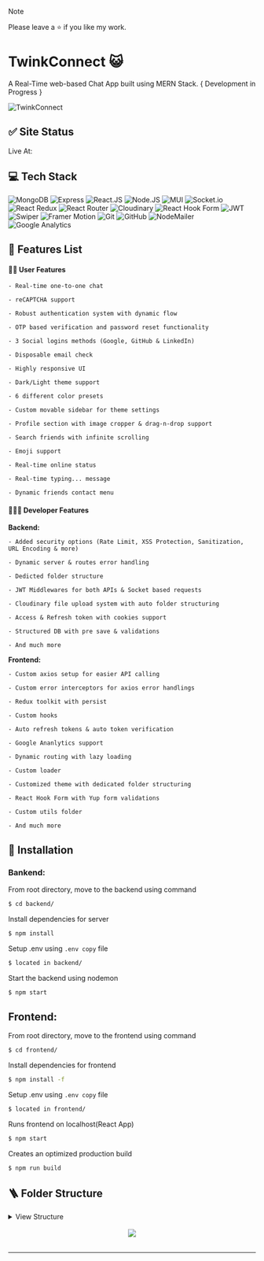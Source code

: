 > [!NOTE]
> Please leave a ⭐ if you like my work.

# TwinkConnect 😺

A Real-Time web-based Chat App built using MERN Stack.
{ Development in Progress }

![TwinkConnect](https://i.imgur.com/CMGzVa3.png)

## ✅ Site Status

Live At: <a href=""></a>

## 💻 Tech Stack

![MongoDB](https://img.shields.io/badge/mongodb-001E2B?style=for-the-badge&logo=mongodb&logoColor=00ED64)
![Express](https://img.shields.io/badge/Express.js-404D59?style=for-the-badge)
![React.JS](https://img.shields.io/badge/React.js-%2320232a.svg?style=for-the-badge&logo=react&logoColor=%2361DAFB)
![Node.JS](https://img.shields.io/badge/Node.js-43853D?style=for-the-badge&logo=node.js&logoColor=white)
![MUI](https://img.shields.io/static/v1?style=for-the-badge&message=MUI&color=007FFF&logo=MUI&logoColor=FFFFFF&label=)
![Socket.io](https://img.shields.io/badge/Socket.io-black?style=for-the-badge&logo=socket.io&badgeColor=010101)
![React Redux](https://img.shields.io/badge/Redux-593D88?style=for-the-badge&logo=redux&logoColor=white)
![React Router](https://img.shields.io/static/v1?style=for-the-badge&message=React+Router&color=CA4245&logo=React+Router&logoColor=FFFFFF&label=)
![Cloudinary](https://img.shields.io/static/v1?style=for-the-badge&message=Cloudinary&color=3448C5&logo=Cloudinary&logoColor=FFFFFF&label=)
![React Hook Form](https://img.shields.io/badge/React%20Hook%20Form-%23EC5990.svg?style=for-the-badge&logo=reacthookform&logoColor=white)
![JWT](https://img.shields.io/badge/JWT-black?style=for-the-badge&logo=JSON%20web%20tokens)
![Swiper](https://img.shields.io/static/v1?style=for-the-badge&message=Swiper&color=6332F6&logo=Swiper&logoColor=FFFFFF&label=)
![Framer Motion](https://img.shields.io/static/v1?style=for-the-badge&message=Framer+Motion&color=242424&logo=Framer&logoColor=FFFFFF&label=)
![Git](https://img.shields.io/badge/git-%23F05033.svg?style=for-the-badge&logo=git&logoColor=white)
![GitHub](https://img.shields.io/static/v1?style=for-the-badge&message=GitHub&color=181717&logo=GitHub&logoColor=FFFFFF&label=)
![NodeMailer](https://img.shields.io/static/v1?style=for-the-badge&message=NodeMailer&color=1CB674&logo=Node.js&logoColor=FFFFFF&label=)
![Google Analytics](https://img.shields.io/static/v1?style=for-the-badge&message=Google+Analytics&color=E37400&logo=Google+Analytics&logoColor=FFFFFF&label=)

## 📃 Features List

#### 👦🏻 User Features

    - Real-time one-to-one chat

    - reCAPTCHA support

    - Robust authentication system with dynamic flow

    - OTP based verification and password reset functionality

    - 3 Social logins methods (Google, GitHub & LinkedIn)

    - Disposable email check

    - Highly responsive UI

    - Dark/Light theme support

    - 6 different color presets

    - Custom movable sidebar for theme settings

    - Profile section with image cropper & drag-n-drop support

    - Search friends with infinite scrolling

    - Emoji support

    - Real-time online status

    - Real-time typing... message

    - Dynamic friends contact menu

#### 🧑🏻‍💻 Developer Features

<b>Backend:</b>

    - Added security options (Rate Limit, XSS Protection, Sanitization, URL Encoding & more)

    - Dynamic server & routes error handling

    - Dedicted folder structure

    - JWT Middlewares for both APIs & Socket based requests

    - Cloudinary file upload system with auto folder structuring

    - Access & Refresh token with cookies support

    - Structured DB with pre save & validations

    - And much more

<b>Frontend:</b>

    - Custom axios setup for easier API calling

    - Custom error interceptors for axios error handlings

    - Redux toolkit with persist

    - Custom hooks

    - Auto refresh tokens & auto token verification

    - Google Ananlytics support

    - Dynamic routing with lazy loading

    - Custom loader

    - Customized theme with dedicated folder structuring

    - React Hook Form with Yup form validations

    - Custom utils folder

    - And much more

## 👾 Installation

### Bankend:

From root directory, move to the backend using command

```bash
$ cd backend/
```

Install dependencies for server

```bash
$ npm install
```

Setup .env using `.env copy` file

```bash
$ located in backend/
```

Start the backend using nodemon

```bash
$ npm start
```

## Frontend:

From root directory, move to the frontend using command

```bash
$ cd frontend/
```

Install dependencies for frontend

```bash
$ npm install -f
```

Setup .env using `.env copy` file

```bash
$ located in frontend/
```

Runs frontend on localhost(React App)

```bash
$ npm start
```

Creates an optimized production build

```bash
$ npm run build
```

## 🪜 Folder Structure

<details>
  <summary>View Structure</summary>

```
├── backend/
│   ├── src/
│   │   ├── controllers/
│   │   │   ├── authController.js
│   │   │   ├── conversationController.js
│   │   │   ├── friendsController.js
│   │   │   ├── messageController.js
│   │   │   ├── socialController.js
│   │   │   ├── userController.js
│   │   ├── middlewares/
│   │   │   ├── authMiddleware.js
│   │   │   ├── socketMiddleware.js
│   │   ├── models/
│   │   │   ├── conversationModel.js
│   │   │   ├── friendRequestModel.js
│   │   │   ├── index.js
│   │   │   ├── messageModel.js
│   │   │   ├── userModel.js
│   │   ├── routes/
│   │   │   ├── authRouter.js
│   │   │   ├── conversationRouter.js
│   │   │   ├── friendsRouter.js
│   │   │   ├── index.js
│   │   │   ├── messageRouter.js
│   │   │   ├── userRouter.js
│   │   ├── services/
│   │   │   ├── authService.js
│   │   │   ├── conversationService.js
│   │   │   ├── fileUploadService.js
│   │   │   ├── friendsService.js
│   │   │   ├── mailer.js
│   │   │   ├── messageService.js
│   │   │   ├── socialAuthService.js
│   │   │   ├── tokenService.js
│   │   │   ├── userService.js
│   │   ├── Templates/
│   │   │   ├── Mail/
│   │   │   │   ├── otp.js
│   │   │   │   ├── reset.js
│   │   ├── utils/
│   │   │   ├── checkDispose.js
│   │   │   ├── filterObj.js
│   │   │   ├── generatePassword.js
│   │   │   ├── tokenGenerator.js
│   ├── .env copy
│   ├── app.js
│   ├── package-lock.json
│   ├── package.json
│   ├── server.js
│   ├── socket.js
│   ├── vercel.json
├── frontend/
│   ├── public/
│   │   ├── favicon.ico
│   │   ├── index.html
│   │   ├── logo.ico
│   │   ├── manifest.json
│   │   ├── robots.txt
│   │   ├── sitemap.xml
│   │   ├── _redirects
│   ├── src/
│   │   ├── assets/
│   │   │   ├── backgrounds/
│   │   │   │   ├── catDoodle.png
│   │   │   │   ├── catDoodle2.png
│   │   │   │   ├── catDoodle3.png
│   │   │   ├── icons/
│   │   │   │   ├── flags/
│   │   │   │   │   ├── flag_am.svg
│   │   │   │   │   ├── flag_en.png
│   │   │   │   │   ├── flag_en.svg
│   │   │   │   │   ├── flag_fr.png
│   │   │   │   │   ├── flag_fr.svg
│   │   │   │   │   ├── flag_hi.png
│   │   │   │   │   ├── flag_hi.svg
│   │   │   │   │   ├── flag_ja.svg
│   │   │   │   │   ├── flag_vn.svg
│   │   │   │   ├── logo/
│   │   │   │   │   ├── TwinkConnect-old.png
│   │   │   │   │   ├── TwinkConnect.png
│   │   │   │   │   ├── TwinkConnectSub.png
│   │   │   │   │   ├── VaibhawMishra.ico
│   │   │   ├── Illustration/
│   │   │   │   ├── Animations/
│   │   │   │   │   ├── Cat404.json
│   │   │   │   │   ├── CatAnimation1.json
│   │   │   │   │   ├── CatAnimation2.json
│   │   │   │   │   ├── CatAnimation3.json
│   │   │   │   │   ├── CatAnimation4.json
│   │   │   │   │   ├── CatAnimation5.json
│   │   │   │   │   ├── ChillingVibes.json
│   │   │   │   │   ├── HangingBuddy.json
│   │   │   │   │   ├── NoResultsFound.json
│   │   │   │   │   ├── SearchNotFound.json
│   │   │   │   ├── NoChat.js
│   │   ├── components/
│   │   │   ├── animate/
│   │   │   │   ├── varients/
│   │   │   │   │   ├── actions.js
│   │   │   │   │   ├── background.js
│   │   │   │   │   ├── bounce.js
│   │   │   │   │   ├── container.js
│   │   │   │   │   ├── fade.js
│   │   │   │   │   ├── flip.js
│   │   │   │   │   ├── index.js
│   │   │   │   │   ├── path.js
│   │   │   │   │   ├── rotate.js
│   │   │   │   │   ├── scale.js
│   │   │   │   │   ├── slide.js
│   │   │   │   │   ├── transition.js
│   │   │   │   │   ├── zoom.js
│   │   │   │   ├── DialogAnimate.js
│   │   │   │   ├── FabButtonAnimate.js
│   │   │   │   ├── features.js
│   │   │   │   ├── IconButtonAnimate.js
│   │   │   │   ├── index.js
│   │   │   │   ├── MotionContainer.js
│   │   │   │   ├── MotionLazyContainer.js
│   │   │   │   ├── MotionViewport.js
│   │   │   │   ├── TextAnimate.js
│   │   │   ├── hook-form/
│   │   │   │   ├── FormProvider.js
│   │   │   │   ├── index.js
│   │   │   │   ├── RHFOtp.js
│   │   │   │   ├── RHFTextField.js
│   │   │   │   ├── RHFUpload.js
│   │   │   ├── Image/
│   │   │   │   ├── getRatio.js
│   │   │   │   ├── Image.js
│   │   │   │   ├── index.js
│   │   │   ├── PageComponents/
│   │   │   │   ├── ContactPage/
│   │   │   │   │   ├── FriendsComponents/
│   │   │   │   │   │   ├── FriendsSubComps/
│   │   │   │   │   │   │   ├── index.js
│   │   │   │   │   │   │   ├── UserCard.js
│   │   │   │   │   │   │   ├── UsersSearchResults.js
│   │   │   │   │   │   ├── FriendRequests.js
│   │   │   │   │   │   ├── index.js
│   │   │   │   │   │   ├── SearchUsers.js
│   │   │   │   │   │   ├── SentRequests.js
│   │   │   │   │   ├── ContactList.js
│   │   │   │   │   ├── FriendsMenu.js
│   │   │   │   │   ├── index.js
│   │   │   │   ├── GeneralAppPage/
│   │   │   │   │   ├── ChatElements/
│   │   │   │   │   │   ├── AllChatElement.js
│   │   │   │   │   │   ├── ChatSearchResults.js
│   │   │   │   │   │   ├── OnlineChatElement.js
│   │   │   │   │   ├── ConversationElements/
│   │   │   │   │   │   ├── ConvoSubElements/
│   │   │   │   │   │   │   ├── ChatInput.js
│   │   │   │   │   │   │   ├── MessageContainer.js
│   │   │   │   │   │   ├── ConversationFooter.js
│   │   │   │   │   │   ├── ConversationHeader.js
│   │   │   │   │   │   ├── ConversationMain.js
│   │   │   │   │   │   ├── index.js
│   │   │   │   │   ├── ChatsList.js
│   │   │   │   │   ├── Conversation.js
│   │   │   │   │   ├── index.js
│   │   │   │   ├── OnlineFriendsElement/
│   │   │   │   │   ├── OnlineFriendsElement.js
│   │   │   │   ├── ProfilePage/
│   │   │   │   │   ├── ProfilePage.js
│   │   │   │   ├── UserProfileDrawer/
│   │   │   │   │   ├── UserDrawerComps/
│   │   │   │   │   │   ├── UDMainComps/
│   │   │   │   │   │   │   ├── RemoveFriendDialog.js
│   │   │   │   │   │   ├── index.js
│   │   │   │   │   │   ├── UserDrawerHeader.js
│   │   │   │   │   │   ├── UserDrawerMain.js
│   │   │   │   │   ├── UserProfileDrawer.js
│   │   │   ├── Search/
│   │   │   │   ├── index.js
│   │   │   │   ├── Search.js
│   │   │   │   ├── SearchIconWrapper.js
│   │   │   │   ├── StyledInputBase.js
│   │   │   ├── settings/
│   │   │   │   ├── drawer/
│   │   │   │   │   ├── BoxMask.js
│   │   │   │   │   ├── Developer.js
│   │   │   │   │   ├── index.js
│   │   │   │   │   ├── SettingColorPresets.js
│   │   │   │   │   ├── SettingContrast.js
│   │   │   │   │   ├── SettingDirection.js
│   │   │   │   │   ├── SettingFullscreen.js
│   │   │   │   │   ├── SettingLayout.js
│   │   │   │   │   ├── SettingMode.js
│   │   │   │   │   ├── SettingStretch.js
│   │   │   │   │   ├── ToggleButton.js
│   │   │   │   ├── index.js
│   │   │   │   ├── ThemeColorPresets.js
│   │   │   │   ├── ThemeContrast.js
│   │   │   │   ├── ThemeLocalization.js
│   │   │   │   ├── ThemeRtlLayout.js
│   │   │   ├── upload/
│   │   │   │   ├── preview/
│   │   │   │   │   ├── AvatarCropper.js
│   │   │   │   │   ├── AvatarPreview.js
│   │   │   │   │   ├── cropImage.js
│   │   │   │   ├── index.js
│   │   │   │   ├── UploadAvatar.js
│   │   │   ├── AntSwitch.js
│   │   │   ├── Iconify.js
│   │   │   ├── LoadingScreen.js
│   │   │   ├── NoData.js
│   │   │   ├── StyledBadge.js
│   │   │   ├── ThemeSwitch.js
│   │   ├── contexts/
│   │   │   ├── SettingsContext.js
│   │   ├── data/
│   │   │   ├── index.js
│   │   ├── hooks/
│   │   │   ├── useLocales.js
│   │   │   ├── useLocalStorage.js
│   │   │   ├── useResponsive.js
│   │   │   ├── useSettings.js
│   │   ├── layouts/
│   │   │   ├── auth/
│   │   │   │   ├── index.js
│   │   │   ├── dashboard/
│   │   │   │   ├── index.js
│   │   │   │   ├── Sidebar.js
│   │   │   ├── docs/
│   │   │   │   ├── index.js
│   │   ├── pages/
│   │   │   ├── auth/
│   │   │   │   ├── ForgotPassword.js
│   │   │   │   ├── Login.js
│   │   │   │   ├── Register.js
│   │   │   │   ├── ResetPassword.js
│   │   │   │   ├── Verify.js
│   │   │   │   ├── WelcomePage.js
│   │   │   ├── dashboard/
│   │   │   │   ├── Contact.js
│   │   │   │   ├── GeneralApp.js
│   │   │   │   ├── GroupChat.js
│   │   │   │   ├── Profile.js
│   │   │   │   ├── Settings.js
│   │   │   ├── docs/
│   │   │   │   ├── TnC.js
│   │   │   ├── 404.js
│   │   ├── redux/
│   │   │   ├── slices/
│   │   │   │   ├── actions/
│   │   │   │   │   ├── authActions.js
│   │   │   │   │   ├── chatActions.js
│   │   │   │   │   ├── contactActions.js
│   │   │   │   │   ├── userActions.js
│   │   │   │   ├── authSlice.js
│   │   │   │   ├── chatSlice.js
│   │   │   │   ├── contactSlice.js
│   │   │   │   ├── index.js
│   │   │   │   ├── userSlice.js
│   │   │   ├── rootReducer.js
│   │   │   ├── store.js
│   │   ├── routes/
│   │   │   ├── index.js
│   │   │   ├── paths.js
│   │   ├── sections/
│   │   │   ├── auth/
│   │   │   │   ├── AuthSocial.js
│   │   │   │   ├── ForgotPasswordForm.js
│   │   │   │   ├── LoginForm.js
│   │   │   │   ├── RegisterForm.js
│   │   │   │   ├── ResetPasswordForm.js
│   │   │   │   ├── VerifyForm.js
│   │   │   ├── settings/
│   │   │   │   ├── ProfileForm.js
│   │   │   │   ├── Shortcuts.js
│   │   │   │   ├── ThemeDialog.js
│   │   ├── theme/
│   │   │   ├── overrides/
│   │   │   │   ├── Accordion.js
│   │   │   │   ├── Alert.js
│   │   │   │   ├── Autocomplete.js
│   │   │   │   ├── Avatar.js
│   │   │   │   ├── Backdrop.js
│   │   │   │   ├── Badge.js
│   │   │   │   ├── Breadcrumbs.js
│   │   │   │   ├── Button.js
│   │   │   │   ├── ButtonGroup.js
│   │   │   │   ├── Card.js
│   │   │   │   ├── Checkbox.js
│   │   │   │   ├── Chip.js
│   │   │   │   ├── ControlLabel.js
│   │   │   │   ├── CssBaseline.js
│   │   │   │   ├── CustomIcons.js
│   │   │   │   ├── DataGrid.js
│   │   │   │   ├── Dialog.js
│   │   │   │   ├── Drawer.js
│   │   │   │   ├── Fab.js
│   │   │   │   ├── index.js
│   │   │   │   ├── Input.js
│   │   │   │   ├── Link.js
│   │   │   │   ├── List.js
│   │   │   │   ├── LoadingButton.js
│   │   │   │   ├── Menu.js
│   │   │   │   ├── Pagination.js
│   │   │   │   ├── Paper.js
│   │   │   │   ├── Popover.js
│   │   │   │   ├── Progress.js
│   │   │   │   ├── Radio.js
│   │   │   │   ├── Rating.js
│   │   │   │   ├── Select.js
│   │   │   │   ├── Skeleton.js
│   │   │   │   ├── Slider.js
│   │   │   │   ├── Stepper.js
│   │   │   │   ├── SvgIcon.js
│   │   │   │   ├── Switch.js
│   │   │   │   ├── Table.js
│   │   │   │   ├── Tabs.js
│   │   │   │   ├── Timeline.js
│   │   │   │   ├── ToggleButton.js
│   │   │   │   ├── Tooltip.js
│   │   │   │   ├── TreeView.js
│   │   │   │   ├── Typography.js
│   │   │   ├── breakpoints.js
│   │   │   ├── index.js
│   │   │   ├── palette.js
│   │   │   ├── shadows.js
│   │   │   ├── typography.js
│   │   ├── utils/
│   │   │   ├── axios.js
│   │   │   ├── axiosInterceptors.js
│   │   │   ├── createAvatar.js
│   │   │   ├── cssStyles.js
│   │   │   ├── flattenArray.js
│   │   │   ├── formatNumber.js
│   │   │   ├── formatTime.js
│   │   │   ├── getColorName.js
│   │   │   ├── getColorPresets.js
│   │   │   ├── getFileData.js
│   │   │   ├── getFontValue.js
│   │   │   ├── getOtherUser.js
│   │   │   ├── helmetHandler.js
│   │   │   ├── jwt.js
│   │   │   ├── scrollToBottom.js
│   │   │   ├── socialLoginHelpers.js
│   │   │   ├── socket.js
│   │   │   ├── timeFormatter.js
│   │   │   ├── truncateText.js
│   │   │   ├── uuidv4.js
│   │   ├── App.js
│   │   ├── config.js
│   │   ├── index.css
│   │   ├── index.js
│   ├── .env copy
│   ├── package-lock.json
│   ├── package.json
│   ├── README.md
├── .gitignore
├── LICENSE
├── Readme.md
```

</details>
<br/>

<div align="center">
<img src="https://komarev.com/ghpvc/?username=itsvaibhavmishra&&style=for-the-badge" align="center" />
</div>

<br/>

---
